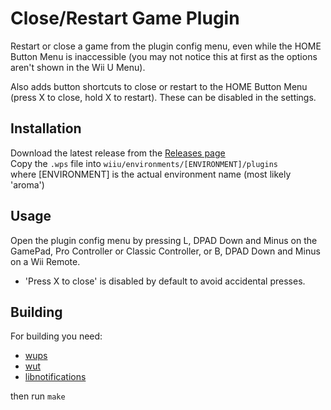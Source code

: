 # Close/Restart Game Plugin
Restart or close a game from the plugin config menu, even while the HOME Button Menu is inaccessible (you may not notice this at first as the options aren't shown in the Wii U Menu).

Also adds button shortcuts to close or restart to the HOME Button Menu (press X to close, hold X to restart). These can be disabled in the settings.

## Installation
Download the latest release from the [Releases page](https://github.com/Lynx64/CloseRestartGamePlugin/releases)<br/>
Copy the `.wps` file into `wiiu/environments/[ENVIRONMENT]/plugins`<br/>
where [ENVIRONMENT] is the actual environment name (most likely 'aroma')

## Usage
Open the plugin config menu by pressing L, DPAD Down and Minus on the GamePad, Pro Controller or Classic Controller, or B, DPAD Down and Minus on a Wii Remote.

- 'Press X to close' is disabled by default to avoid accidental presses.

## Building
For building you need:
- [wups](https://github.com/wiiu-env/WiiUPluginSystem)
- [wut](https://github.com/devkitPro/wut)
- [libnotifications](https://github.com/wiiu-env/libnotifications)

then run `make`
